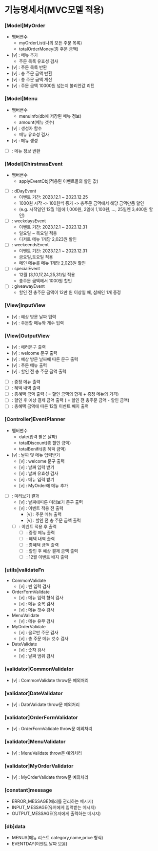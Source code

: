 # 기능명세서(MVC모델 적용)

### [Model]MyOrder

- 멤버변수
  - myOrderList(나의 모든 주문 목록)
  - totalOrderMoney(총 주문 금액)
- [v] : 메뉴 추가
  - 주문 목록 유효성 검사
- [v] : 주문 목록 반환
- [v] : 총 주문 금액 반환
- [v] : 총 주문 금액 계산
- [v] : 주문 금액 10000원 넘는지 불리언값 리턴

### [Model]Menu

- 멤버변수
  - menuInfo(db에 저장된 메뉴 정보)
  - amount(메뉴 갯수)
- [v] : 생성자 함수
  - 메뉴 유효성 검사
- [v] : 메뉴 생성
- [ ] : 메뉴 정보 반환

### [Model]ChirstmasEvent

- 멤버변수
  - applyEventObj(적용된 이벤트들의 할인 값)
- [ ] : dDayEvent
  - 이벤트 기간: 2023.12.1 ~ 2023.12.25
  - 1000원 시작 -> 100원씩 증가 -> 총주문 금액에서 해당 금액만큼 할인
  - (e.g. 시작일인 12월 1일에 1,000원, 2일에 1,100원, ..., 25일엔 3,400원 할인)
- [ ] : weekdaysEvent
  - 이벤트 기간: 2023.12.1 ~ 2023.12.31
  - 일요일 ~ 목요일 적용
  - 디저트 메뉴 1개당 2,023원 할인
- [ ] : weekeendsEvent
  - 이벤트 기간: 2023.12.1 ~ 2023.12.31
  - 금요일,토요일 적용
  - 메인 메뉴를 메뉴 1개당 2,023원 할인
- [ ] : specialEvent
  - 12월 (3,10,17,24,25,31)일 적용
  - 총주문 금액에서 1000원 할인
- [ ] : giveawayEvent
  - 할인 전 총주문 금액이 12만 원 이상일 때, 샴페인 1개 증정

### [View]InputView

- [v] : 예상 방문 날짜 입력
- [v] : 주문할 메뉴와 개수 입력

### [View]OutputView

- [v] : 에러문구 출력
- [v] : welcome 문구 출력
- [v] : 예상 방문 날짜에 따른 문구 출력
- [v] : 주문 메뉴 출력
- [v] : 할인 전 총 주문 금액 출력
- [ ] : 증정 메뉴 출력
- [ ] : 혜택 내역 출력
- [ ] : 총혜택 금액 출력 ( = 할인 금액의 합계 + 증정 메뉴의 가격)
- [ ] : 할인 후 예상 결제 금액 출력 ( = 할인 전 총주문 금액 - 할인 금액)
- [ ] : 총혜택 금액에 따른 12월 이벤트 배지 출력

### [Controller]EventPlanner

- 멤버변수
  - date(입력 받은 날짜)
  - totalDiscount(총 할인 금액)
  - totalBenifit(총 혜택 금액)
- [v] : 날짜 및 메뉴 입력받기
  - [v] : welcome 문구 출력
  - [v] : 날짜 입력 받기
  - [v] : 날짜 유효성 검사
  - [v] : 메뉴 입력 받기
  - [v] : MyOrder에 메뉴 추가
- [ ] : 미리보기 결과
  - [v] : 날짜에따른 미리보기 문구 출력
  - [v] : 이벤트 적용 전 출력
    - [v] : 주문 메뉴 출력
    - [v] : 할인 전 총 주문 금액 출력
  - [ ] : 이벤트 적용 후 출력
    - [ ] : 증정 메뉴 출력
    - [ ] : 혜택 내역 출력
    - [ ] : 총혜택 금액 출력
    - [ ] : 할인 후 예상 결제 금액 출력
    - [ ] : 12월 이벤트 배지 출력

### [utils]validateFn

- CommonValidate
  - [v] : 빈 입력 검사
- OrderFormValidate
  - [v] : 메뉴 입력 형식 검사
  - [v] : 메뉴 중복 검사
  - [v] : 메뉴 갯수 검사
- MenuValidate
  - [v] : 메뉴 유무 검사
- MyOrderValidate
  - [v] : 음료만 주문 검사
  - [v] : 총 주문 메뉴 갯수 검사
- DateValidate
  - [v] : 숫자 검사
  - [v] : 날짜 범위 검사

### [validator]CommonValidator

- [v] : CommonValidate throw문 예외처리

### [validator]DateValidator

- [v] : DateValidate throw문 예외처리

### [validator]OrderFormValidator

- [v] : OrderFormValidate throw문 예외처리

### [validator]MenuValidator

- [v] : MenuValidate throw문 예외처리

### [validator]MyOrderValidator

- [v] : MyOrderValidate throw문 예외처리

### [constant]message

- ERROR_MESSAGE(에러를 관리하는 메시지)
- INPUT_MESSAGE(유저에게 입력받는 메시지)
- OUTPUT_MESSAGE(유저에게 출력하는 메시지)

### [db]data

- MENUS(메뉴 리스트 category,name,price 형식)
- EVENTDAY(이벤트 날짜 모음)
